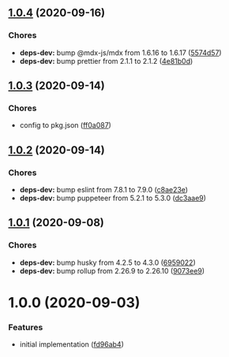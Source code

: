 ## [1.0.4](https://github.com/sergioramos/remark-hint/compare/v1.0.3...v1.0.4) (2020-09-16)

### Chores

- **deps-dev:** bump @mdx-js/mdx from 1.6.16 to 1.6.17 ([5574d57](https://github.com/sergioramos/remark-hint/commit/5574d57419c63fe888bbb8a06614d5f187c2305d))
- **deps-dev:** bump prettier from 2.1.1 to 2.1.2 ([4e81b0d](https://github.com/sergioramos/remark-hint/commit/4e81b0d462c5c13e506e8b70d2099a459ec3c671))

## [1.0.3](https://github.com/sergioramos/remark-hint/compare/v1.0.2...v1.0.3) (2020-09-14)

### Chores

- config to pkg.json ([ff0a087](https://github.com/sergioramos/remark-hint/commit/ff0a0874e88ebbc2e08fb0d3dc0f73163bd2e4b1))

## [1.0.2](https://github.com/sergioramos/remark-hint/compare/v1.0.1...v1.0.2) (2020-09-14)

### Chores

- **deps-dev:** bump eslint from 7.8.1 to 7.9.0 ([c8ae23e](https://github.com/sergioramos/remark-hint/commit/c8ae23e88a6262e18c78a3746e05edf7425d361d))
- **deps-dev:** bump puppeteer from 5.2.1 to 5.3.0 ([dc3aae9](https://github.com/sergioramos/remark-hint/commit/dc3aae90224bf68d37e5514a9a891c3a7482bacf))

## [1.0.1](https://github.com/sergioramos/remark-hint/compare/v1.0.0...v1.0.1) (2020-09-08)

### Chores

- **deps-dev:** bump husky from 4.2.5 to 4.3.0 ([6959022](https://github.com/sergioramos/remark-hint/commit/6959022769c50196b1ee5348170d5c8fa96a9d21))
- **deps-dev:** bump rollup from 2.26.9 to 2.26.10 ([9073ee9](https://github.com/sergioramos/remark-hint/commit/9073ee90b91acf778030e28db4de73ffb27f95b3))

# 1.0.0 (2020-09-03)

### Features

- initial implementation ([fd96ab4](https://github.com/sergioramos/remark-hint/commit/fd96ab49af6bf383b18411000865e3f7a3bdf771))
